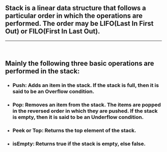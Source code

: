 ## Stack is a linear data structure that follows a particular order in which the operations are performed. The order may be LIFO(Last In First Out) or FILO(First In Last Out).

---
<br>

## Mainly the following three basic operations are performed in the stack:

- ### Push: Adds an item in the stack. If the stack is full, then it is said to be an Overflow condition.

- ### Pop: Removes an item from the stack. The items are popped in the reversed order in which they are pushed. If the stack is empty, then it is said to be an Underflow condition.

- ### Peek or Top: Returns the top element of the stack.

- ### isEmpty: Returns true if the stack is empty, else false.